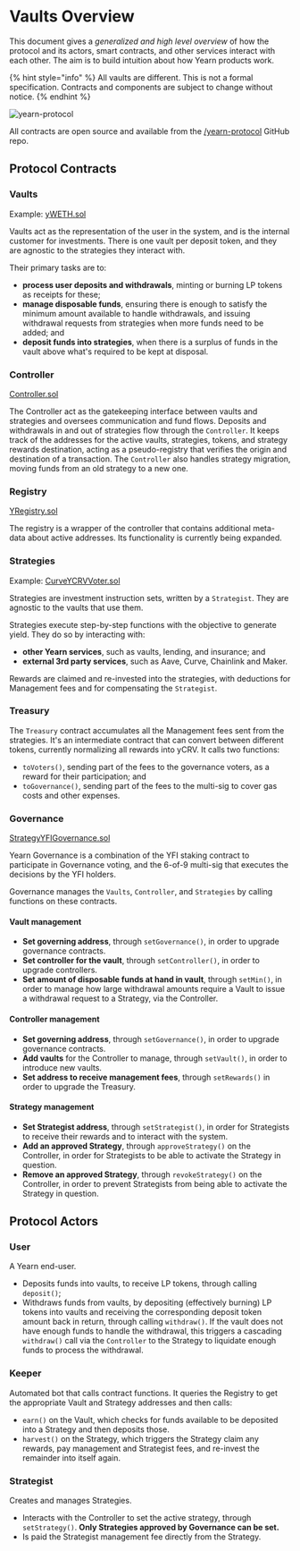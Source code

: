 # Vaults Overview

This document gives a _generalized and high level overview_ of how the protocol and its actors, smart contracts, and other services interact with each other. The aim is to build intuition about how Yearn products work.

{% hint style="info" %}
All vaults are different. This is not a formal specification. Contracts and components are subject to change without notice.
{% endhint %}

![yearn-protocol](https://raw.githubusercontent.com/lehnberg/yearn-diagrams/master/yearn-protocol/yearn-protocol-v0.06.svg)

All contracts are open source and available from the [/yearn-protocol](https://github.com/yearn/yearn-protocol) GitHub repo.

## Protocol Contracts

### Vaults

Example: [yWETH.sol](https://github.com/yearn/yearn-protocol/blob/develop/contracts/vaults/yWETH.sol)

Vaults act as the representation of the user in the system, and is the internal customer for investments. There is one vault per deposit token, and they are agnostic to the strategies they interact with.

Their primary tasks are to:

* **process user deposits and withdrawals**, minting or burning LP tokens as receipts for these;
* **manage disposable funds**, ensuring there is enough to satisfy the minimum amount available to handle withdrawals, and issuing withdrawal requests from strategies when more funds need to be added; and
* **deposit funds into strategies**, when there is a surplus of funds in the vault above what's required to be kept at disposal.

### Controller

[Controller.sol](https://github.com/yearn/yearn-protocol/blob/develop/contracts/controllers/Controller.sol)

The Controller act as the gatekeeping interface between vaults and strategies and oversees communication and fund flows. Deposits and withdrawals in and out of strategies flow through the `Controller`. It keeps track of the addresses for the active vaults, strategies, tokens, and strategy rewards destination, acting as a pseudo-registry that verifies the origin and destination of a transaction. The `Controller` also handles strategy migration, moving funds from an old strategy to a new one.

### Registry

[YRegistry.sol](https://github.com/yearn/yearn-protocol/blob/develop/contracts/registries/YRegistry.sol)

The registry is a wrapper of the controller that contains additional meta-data about active addresses. Its functionality is currently being expanded.

### Strategies

Example: [CurveYCRVVoter.sol](https://github.com/yearn/yearn-protocol/blob/develop/contracts/strategies/CurveYCRVVoter.sol)

Strategies are investment instruction sets, written by a `Strategist`. They are agnostic to the vaults that use them.

Strategies execute step-by-step functions with the objective to generate yield. They do so by interacting with:

* **other Yearn services**, such as vaults, lending, and insurance; and
* **external 3rd party services**, such as Aave, Curve, Chainlink and Maker.

Rewards are claimed and re-invested into the strategies, with deductions for Management fees and for compensating the `Strategist`.

### Treasury

The `Treasury` contract accumulates all the Management fees sent from the strategies. It's an intermediate contract that can convert between different tokens, currently normalizing all rewards into yCRV. It calls two functions:

* `toVoters()`, sending part of the fees to the governance voters, as a reward for their participation; and
* `toGovernance()`, sending part of the fees to the multi-sig to cover gas costs and other expenses.

### Governance

[StrategyYFIGovernance.sol](https://github.com/yearn/yearn-protocol/blob/develop/contracts/strategies/StrategyYFIGovernance.sol)

Yearn Governance is a combination of the YFI staking contract to participate in Governance voting, and the 6-of-9 multi-sig that executes the decisions by the YFI holders.

Governance manages the `Vaults`, `Controller`, and `Strategies` by calling functions on these contracts.

#### Vault management

* **Set governing address**, through `setGovernance()`, in order to upgrade governance contracts.
* **Set controller for the vault**, through `setController()`, in order to upgrade controllers.
* **Set amount of disposable funds at hand in vault**, through `setMin()`, in order to manage how large withdrawal amounts require a Vault to issue a withdrawal request to a Strategy, via the Controller.

#### Controller management

* **Set governing address**, through `setGovernance()`, in order to upgrade governance contracts.
* **Add vaults** for the Controller to manage, through `setVault()`, in order to introduce new vaults.
* **Set address to receive management fees**, through `setRewards()` in order to upgrade the Treasury.

#### Strategy management

* **Set Strategist address**, through `setStrategist()`, in order for Strategists to receive their rewards and to interact with the system.
* **Add an approved Strategy**, through `approveStrategy()` on the Controller, in order for Strategists to be able to activate the Strategy in question.
* **Remove an approved Strategy**, through `revokeStrategy()` on the Controller, in order to prevent Strategists from being able to activate the Strategy in question.

## Protocol Actors

### User

A Yearn end-user.

* Deposits funds into vaults, to receive LP tokens, through calling `deposit()`;
* Withdraws funds from vaults, by depositing \(effectively burning\) LP tokens into vaults and receiving the corresponding deposit token amount back in return, through calling `withdraw()`. If the vault does not have enough funds to handle the withdrawal, this triggers a cascading `withdraw()` call via the `Controller` to the Strategy to liquidate enough funds to process the withdrawal.

### Keeper

Automated bot that calls contract functions. It queries the Registry to get the appropriate Vault and Strategy addresses and then calls:

* `earn()` on the Vault, which checks for funds available to be deposited into a Strategy and then deposits those.
* `harvest()` on the Strategy, which triggers the Strategy claim any rewards, pay management and Strategist fees, and re-invest the remainder into itself again.

### Strategist

Creates and manages Strategies.

* Interacts with the Controller to set the active strategy, through `setStrategy()`. **Only Strategies approved by Governance can be set.**
* Is paid the Strategist management fee directly from the Strategy.

